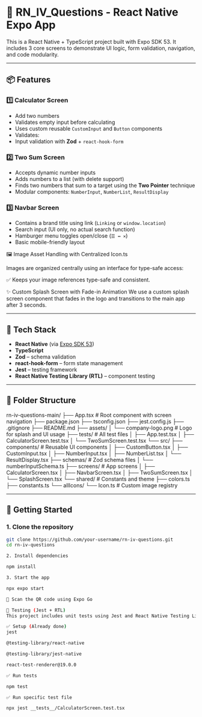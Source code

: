 # 📱 RN_IV_Questions - React Native Expo App

This is a React Native + TypeScript project built with Expo SDK 53. It includes 3 core screens to demonstrate UI logic, form validation, navigation, and code modularity.

---

## 📦 Features

### 1️⃣ Calculator Screen
- Add two numbers
- Validates empty input before calculating
- Uses custom reusable `CustomInput` and `Button` components
- Validates:
- Input validation with **Zod** + `react-hook-form`

### 2️⃣ Two Sum Screen
- Accepts dynamic number inputs
- Adds numbers to a list (with delete support)
- Finds two numbers that sum to a target using the **Two Pointer** technique
- Modular components: `NumberInput`, `NumberList`, `ResultDisplay`

### 3️⃣ Navbar Screen
- Contains a brand title using link (`Linking` or `window.location`)
- Search input (UI only, no actual search function)
- Hamburger menu toggles open/close (`☰ ↔ ✕`)
- Basic mobile-friendly layout


🖼️ Image Asset Handling with Centralized Icon.ts

Images are organized centrally using an interface for type-safe access:

✅ Keeps your image references type-safe and consistent.


✨ Custom Splash Screen with Fade-in Animation
We use a custom splash screen component that fades in the logo and transitions to the main app after 3 seconds.

---

## 🧠 Tech Stack

- **React Native** (via [Expo SDK 53](https://docs.expo.dev/versions/latest/))
- **TypeScript**
- **Zod** – schema validation
- **react-hook-form** – form state management
- **Jest** – testing framework
- **React Native Testing Library (RTL)** – component testing

---

## 📁 Folder Structure

rn-iv-questions-main/
├── App.tsx # Root component with screen navigation
├── package.json
├── tsconfig.json
├── jest.config.js
├── .gitignore
├── README.md
├── assets/
│ └── company-logo.png # Logo for splash and UI usage
├── tests/ # All test files
│ ├── App.test.tsx
│ ├── CalculatorScreen.test.tsx
│ └── TwoSumScreen.test.tsx
└── src/
├── components/ # Reusable UI components
│ ├── CustomButton.tsx
│ ├── CustomInput.tsx
│ ├── NumberInput.tsx
│ ├── NumberList.tsx
│ └── ResultDisplay.tsx
├── schemas/ # Zod schema files
│ └── numberInputSchema.ts
├── screens/ # App screens
│ ├── CalculatorScreen.tsx
│ ├── NavbarScreen.tsx
│ ├── TwoSumScreen.tsx
│ └── SplashScreen.tsx
└── shared/ # Constants and theme
├── colors.ts
├── constants.ts
└── allIcons/
└── Icon.ts # Custom image registry


---

## 🚀 Getting Started

### 1. Clone the repository

```bash
git clone https://github.com/your-username/rn-iv-questions.git
cd rn-iv-questions

2. Install dependencies

npm install

3. Start the app

npx expo start

📱 Scan the QR code using Expo Go

🧪 Testing (Jest + RTL)
This project includes unit tests using Jest and React Native Testing Library.

✅ Setup (Already done)
jest

@testing-library/react-native

@testing-library/jest-native

react-test-renderer@19.0.0

✅ Run tests

npm test

✅ Run specific test file

npx jest __tests__/CalculatorScreen.test.tsx
